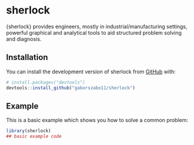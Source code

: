 
# sherlock

<!-- badges: start -->
<!-- badges: end -->

{sherlock} provides engineers, mostly in industrial/manufacturing settings, powerful graphical and analytical tools to aid structured problem solving and diagnosis.

## Installation

You can install the development version of sherlock from [GitHub](https://github.com/) with:

``` r
# install.packages("devtools")
devtools::install_github("gaborszabo11/sherlock")
```

## Example

This is a basic example which shows you how to solve a common problem:

``` r
library(sherlock)
## basic example code
```

